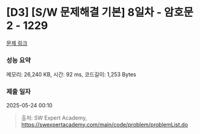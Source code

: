 # [D3] [S/W 문제해결 기본] 8일차 - 암호문2 - 1229 

[문제 링크](https://swexpertacademy.com/main/code/problem/problemDetail.do?contestProbId=AV14yIsqAHYCFAYD) 

### 성능 요약

메모리: 26,240 KB, 시간: 92 ms, 코드길이: 1,253 Bytes

### 제출 일자

2025-05-24 00:10



> 출처: SW Expert Academy, https://swexpertacademy.com/main/code/problem/problemList.do